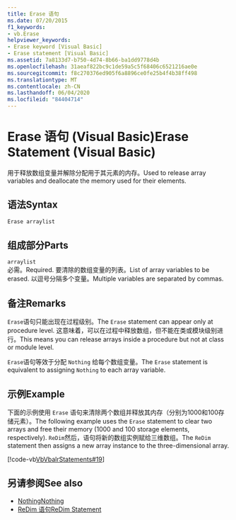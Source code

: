 ```yaml
---
title: Erase 语句
ms.date: 07/20/2015
f1_keywords:
- vb.Erase
helpviewer_keywords:
- Erase keyword [Visual Basic]
- Erase statement [Visual Basic]
ms.assetid: 7a8133d7-b750-4d74-8b66-ba1dd9778d4b
ms.openlocfilehash: 31aeaf822bc9c1de59a5c5f68406c6521216ae0e
ms.sourcegitcommit: f8c270376ed905f6a8896ce0fe25b4f4b38ff498
ms.translationtype: MT
ms.contentlocale: zh-CN
ms.lasthandoff: 06/04/2020
ms.locfileid: "84404714"
---
```

# <a name="erase-statement-visual-basic"></a><span data-ttu-id="06861-102">Erase 语句 (Visual Basic)</span><span class="sxs-lookup"><span data-stu-id="06861-102">Erase Statement (Visual Basic)</span></span>
<span data-ttu-id="06861-103">用于释放数组变量并解除分配用于其元素的内存。</span><span class="sxs-lookup"><span data-stu-id="06861-103">Used to release array variables and deallocate the memory used for their elements.</span></span>  
  
## <a name="syntax"></a><span data-ttu-id="06861-104">语法</span><span class="sxs-lookup"><span data-stu-id="06861-104">Syntax</span></span>  
  
```vb  
Erase arraylist  
```  
  
## <a name="parts"></a><span data-ttu-id="06861-105">组成部分</span><span class="sxs-lookup"><span data-stu-id="06861-105">Parts</span></span>  
 `arraylist`  
 <span data-ttu-id="06861-106">必需。</span><span class="sxs-lookup"><span data-stu-id="06861-106">Required.</span></span> <span data-ttu-id="06861-107">要清除的数组变量的列表。</span><span class="sxs-lookup"><span data-stu-id="06861-107">List of array variables to be erased.</span></span> <span data-ttu-id="06861-108">以逗号分隔多个变量。</span><span class="sxs-lookup"><span data-stu-id="06861-108">Multiple variables are separated by commas.</span></span>  
  
## <a name="remarks"></a><span data-ttu-id="06861-109">备注</span><span class="sxs-lookup"><span data-stu-id="06861-109">Remarks</span></span>  
 <span data-ttu-id="06861-110">`Erase`语句只能出现在过程级别。</span><span class="sxs-lookup"><span data-stu-id="06861-110">The `Erase` statement can appear only at procedure level.</span></span> <span data-ttu-id="06861-111">这意味着，可以在过程中释放数组，但不能在类或模块级别进行。</span><span class="sxs-lookup"><span data-stu-id="06861-111">This means you can release arrays inside a procedure but not at class or module level.</span></span>  
  
 <span data-ttu-id="06861-112">`Erase`语句等效于分配 `Nothing` 给每个数组变量。</span><span class="sxs-lookup"><span data-stu-id="06861-112">The `Erase` statement is equivalent to assigning `Nothing` to each array variable.</span></span>  
  
## <a name="example"></a><span data-ttu-id="06861-113">示例</span><span class="sxs-lookup"><span data-stu-id="06861-113">Example</span></span>  
 <span data-ttu-id="06861-114">下面的示例使用 `Erase` 语句来清除两个数组并释放其内存（分别为1000和100存储元素）。</span><span class="sxs-lookup"><span data-stu-id="06861-114">The following example uses the `Erase` statement to clear two arrays and free their memory (1000 and 100 storage elements, respectively).</span></span> <span data-ttu-id="06861-115">`ReDim`然后，语句将新的数组实例赋给三维数组。</span><span class="sxs-lookup"><span data-stu-id="06861-115">The `ReDim` statement then assigns a new array instance to the three-dimensional array.</span></span>  
  
 [!code-vb[VbVbalrStatements#19](~/samples/snippets/visualbasic/VS_Snippets_VBCSharp/VbVbalrStatements/VB/Class1.vb#19)]  
  
## <a name="see-also"></a><span data-ttu-id="06861-116">另请参阅</span><span class="sxs-lookup"><span data-stu-id="06861-116">See also</span></span>

- [<span data-ttu-id="06861-117">Nothing</span><span class="sxs-lookup"><span data-stu-id="06861-117">Nothing</span></span>](../nothing.md)
- [<span data-ttu-id="06861-118">ReDim 语句</span><span class="sxs-lookup"><span data-stu-id="06861-118">ReDim Statement</span></span>](redim-statement.md)
